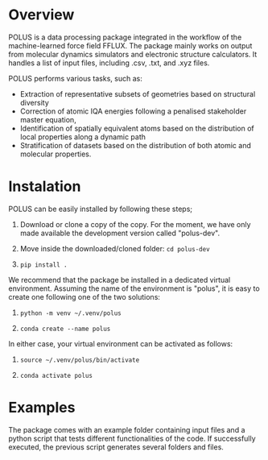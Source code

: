 # Overview

POLUS is a data processing package integrated in the workflow of the machine-learned force field FFLUX. The package mainly works on
output from molecular dynamics simulators and electronic structure calculators. It handles a list of input files, including .csv, .txt,
and .xyz files. 

POLUS performs various tasks, such as: 
- Extraction of representative subsets of geometries based on structural diversity
- Correction of atomic IQA energies following a penalised stakeholder master equation,
- Identification of spatially equivalent atoms based on the distribution of local properties along a dynamic path
- Stratification of datasets based on the distribution of both atomic and molecular properties.

# Instalation

POLUS can be easily installed by following these steps;

1. Download or clone a copy of the copy. For the moment, we have only
made available the development version called "polus-dev".

2. Move inside the downloaded/cloned folder: ```cd polus-dev```

3. ```pip install .```

We recommend that the package be installed in a dedicated virtual environment.
Assuming the name of the environment is "polus", it is easy to create one following
one of the two solutions:

1.  ```python -m venv ~/.venv/polus```

2. ```conda create --name polus```

In either case, your virtual environment can be activated as follows:

1.  ```source ~/.venv/polus/bin/activate```

2. ```conda activate polus```

# Examples

The package comes with an example folder containing input files and a python script that
tests different functionalities of the code. If successfully executed, the previous script 
generates several folders and files.


